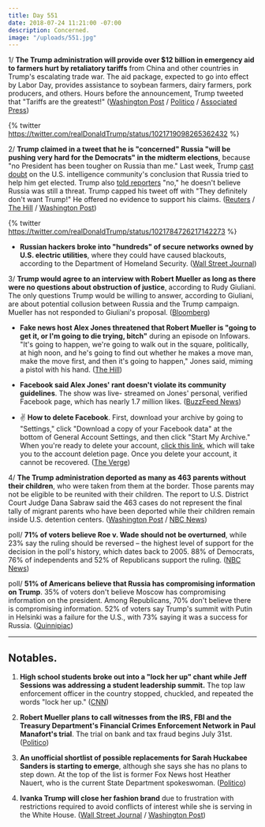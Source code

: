 ```yaml
---
title: Day 551
date: 2018-07-24 11:21:00 -07:00
description: Concerned.
image: "/uploads/551.jpg"
---
```


1/ **The Trump administration will provide over $12 billion in emergency aid to farmers hurt by retaliatory tariffs** from China and other countries in Trump's escalating trade war. The aid package, expected to go into effect by Labor Day, provides assistance to soybean farmers, dairy farmers, pork producers, and others. Hours before the announcement, Trump tweeted that "Tariffs are the greatest!" ([Washington Post](https://www.washingtonpost.com/business/economy/white-house-readies-plan-for-12-billion-in-emergency-aid-to-farmers-caught-in-trumps-escalating-trade-war/2018/07/24/7bec9af4-8f4d-11e8-b769-e3fff17f0689_story.html) / [Politico](https://www.politico.com/story/2018/07/24/trump-trade-aid-for-farmers-737108) / [Associated Press](https://apnews.com/60b2acc81d394e01a78e428c48d53815/Trump-planning-emergency-aid-to-farmers-affected-by-tariffs))

{% twitter https://twitter.com/realDonaldTrump/status/1021719098265362432 %}

2/ **Trump claimed in a tweet that he is "concerned" Russia "will be pushing very hard for the Democrats" in the midterm elections**, because "no President has been tougher on Russia than me." Last week, Trump [cast doubt](https://whatthefuckjusthappenedtoday.com/2018/07/16/day-543/#1-trump-rejected-the-consensus-of-u) on the U.S. intelligence community's conclusion that Russia tried to help him get elected. Trump also [told reporters](https://whatthefuckjusthappenedtoday.com/2018/07/18/day-545/#1-trump-said-no-he-does-not-believe) "no," he doesn't believe Russia was still a threat. Trump capped his tweet off with "They definitely don't want Trump!" He offered no evidence to support his claims. ([Reuters](https://www.reuters.com/article/us-usa-trump-russia/trump-russia-will-push-hard-for-democrats-in-november-election-idUSKBN1KE29M) / [The Hill](http://thehill.com/homenews/administration/398566-trump-im-concerned-russia-may-interfere-in-election-to-help-democrats) / [Washington Post](https://www.washingtonpost.com/politics/without-evidence-trump-claims-russia-will-be-pushing-very-hard-for-the-democrats-in-2018-midterms/2018/07/24/5ad4cdd2-8f2a-11e8-bcd5-9d911c784c38_story.html))

{% twitter https://twitter.com/realDonaldTrump/status/1021784726217142273 %}

* **Russian hackers broke into "hundreds" of secure networks owned by U.S. electric utilities**, where they could have caused blackouts, according to the Department of Homeland Security. ([Wall Street Journal](https://www.wsj.com/articles/russian-hackers-reach-u-s-utility-control-rooms-homeland-security-officials-say-1532388110))

3/ **Trump would agree to an interview with Robert Mueller as long as there were no questions about obstruction of justice**, according to Rudy Giuliani. The only questions Trump would be willing to answer, according to Giuliani, are about potential collusion between Russia and the Trump campaign. Mueller has not responded to Giuliani's proposal. ([Bloomberg](https://www.bloomberg.com/news/articles/2018-07-24/trump-s-lawyers-submit-proposal-to-mueller-on-interview-terms))

* **Fake news host Alex Jones threatened that Robert Mueller is "going to get it, or I'm going to die trying, bitch"** during an episode on Infowars. "It's going to happen, we're going to walk out in the square, politically, at high noon, and he's going to find out whether he makes a move man, make the move first, and then it's going to happen," Jones said, miming a pistol with his hand. ([The Hill](http://thehill.com/homenews/media/398512-alex-jones-threatens-mueller-youre-going-to-get-it-or-im-going-to-die-trying))

* **Facebook said Alex Jones' rant doesn't violate its community guidelines**. The show was live- streamed on Jones' personal, verified Facebook page, which has nearly 1.7 million likes. ([BuzzFeed News](https://www.buzzfeednews.com/article/charliewarzel/facebook-alex-jones-robertmueller-pedophile))

* ✌️ **How to delete Facebook**. First, download your archive by going to "Settings," click "Download a copy of your Facebook data" at the bottom of General Account Settings, and then click "Start My Archive." When you're ready to delete your account, [click this link](https://www.facebook.com/help/delete_account), which will take you to the account deletion page. Once you delete your account, it cannot be recovered. ([The Verge](https://www.theverge.com/2018/3/20/17142806/how-to-delete-facebook-page-account-data-privacy))

4/ **The Trump administration deported as many as 463 parents without their children**, who were taken from them at the border. Those parents may not be eligible to be reunited with their children. The report to U.S. District Court Judge Dana Sabraw said the 463 cases do not represent the final tally of migrant parents who have been deported while their children remain inside U.S. detention centers. ([Washington Post](https://www.washingtonpost.com/world/national-security/government-signals-463-parents-of-migrant-children-may-have-been-deported/2018/07/23/31b522f8-8ed5-11e8-9b0d-749fb254bc3d_story.html?utm_term=.9a6ba7793c6c) / [NBC News](https://www.nbcnews.com/news/investigations/over-460-migrants-separated-their-children-have-potentially-been-deported-n893886))

poll/ **71% of voters believe Roe v. Wade should not be overturned**, while 23% say the ruling should be reversed – the highest level of support for the decision in the poll's history, which dates back to 2005. 88% of Democrats, 76% of independents and 52% of Republicans support the ruling. ([NBC News](https://www.nbcnews.com/politics/first-read/nbc-wsj-poll-support-roe-v-wade-hits-new-high-n893806))

poll/ **51% of Americans believe that Russia has compromising information on Trump**. 35% of voters don't believe Moscow has compromising information on the president. Among Republicans, 70% don't believe there is compromising information. 52% of voters say Trump's summit with Putin in Helsinki was a failure for the U.S., with 73% saying it was a success for Russia. ([Quinnipiac](https://poll.qu.edu/national/release-detail?ReleaseID=2557))

---

## Notables.

1. **High school students broke out into a "lock her up" chant while Jeff Sessions was addressing a student leadership summit.** The top law enforcement officer in the country stopped, chuckled, and repeated the words "lock her up." ([CNN](https://www.cnn.com/2018/07/24/politics/jeff-sessions-hillary-clinton-lock-her-up/index.html))

2. **Robert Mueller plans to call witnesses from the IRS, FBI and the Treasury Department's Financial Crimes Enforcement Network in Paul Manafort's trial**. The trial on bank and tax fraud begins July 31st. ([Politico](https://www.politico.com/story/2018/07/24/witness-list-manafort-trial-737109))

3. **An unofficial shortlist of possible replacements for Sarah Huckabee Sanders is starting to emerge**, although she says she has no plans to step down. At the top of the list is former Fox News host Heather Nauert, who is the current State Department spokeswoman. ([Politico](https://www.politico.com/story/2018/07/23/sarah-sanders-white-house-aides-736247))

4. **Ivanka Trump will close her fashion brand** due to frustration with restrictions required to avoid conflicts of interest while she is serving in the White House. ([Wall Street Journal](https://www.wsj.com/articles/ivanka-trump-closing-her-namesake-fashion-brand-1532452229) / [Washington Post](https://www.washingtonpost.com/news/business/wp/2018/07/24/ivanka-trump-shuts-down-her-namesake-clothing-brand-which-became-politicized-during-the-presidential-campaign/))
